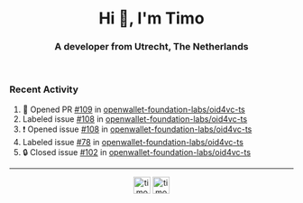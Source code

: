 <h1 align="center">Hi 👋, I'm Timo</h1>
<h3 align="center">A developer from Utrecht, The Netherlands</h3>
<br/>
<!-- https://github.com/rahuldkjain/github-profile-readme-generator --!>

<!--  <p align="left"><img src="https://github-readme-stats.vercel.app/api?username=timoglastra&show_icons=true&count_private=true&" alt="timoglastra" /></p> --!>

<!--
Github language stats
<p align="left"><img src="https://github-readme-stats.vercel.app/api/top-langs/?username=timoglastra&layout=compact" alt="timoglastra" /><p>
-->

<!-- Codestats language stats -->
<!-- <p align="left"><img src="https://codestats-readme.vercel.app/api/top-langs/?username=timoglastra&layout=compact&language_count=12" alt="timoglastra" /><p>    --!>
  
<h3>Recent Activity</h3>

<!--START_SECTION:activity-->
1. 💪 Opened PR [#109](undefined) in [openwallet-foundation-labs/oid4vc-ts](https://github.com/openwallet-foundation-labs/oid4vc-ts)
2.  Labeled issue [#108](https://github.com/openwallet-foundation-labs/oid4vc-ts/issues/108) in [openwallet-foundation-labs/oid4vc-ts](https://github.com/openwallet-foundation-labs/oid4vc-ts)
3. ❗ Opened issue [#108](https://github.com/openwallet-foundation-labs/oid4vc-ts/issues/108) in [openwallet-foundation-labs/oid4vc-ts](https://github.com/openwallet-foundation-labs/oid4vc-ts)
4.  Labeled issue [#78](https://github.com/openwallet-foundation-labs/oid4vc-ts/issues/78) in [openwallet-foundation-labs/oid4vc-ts](https://github.com/openwallet-foundation-labs/oid4vc-ts)
5. 🔒 Closed issue [#102](https://github.com/openwallet-foundation-labs/oid4vc-ts/issues/102) in [openwallet-foundation-labs/oid4vc-ts](https://github.com/openwallet-foundation-labs/oid4vc-ts)
<!--END_SECTION:activity-->

---

<p align="center">
<a href="https://twitter.com/timoglastra" target="blank"><img align="center" src="https://cdn.jsdelivr.net/npm/simple-icons@3.0.1/icons/twitter.svg" alt="timoglastra" height="30" width="30" /></a>
<a href="https://linkedin.com/in/timoglastra" target="blank"><img align="center" src="https://cdn.jsdelivr.net/npm/simple-icons@3.0.1/icons/linkedin.svg" alt="timoglastra" height="30" width="30" /></a>
</p>



